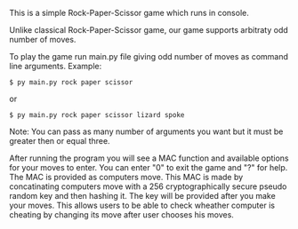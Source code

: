 This is a simple Rock-Paper-Scissor game which runs in console.

Unlike classical Rock-Paper-Scissor game, our game supports arbitraty odd number of moves.

To play the game run main.py file giving odd number of moves as command line arguments.
Example:

	$ py main.py rock paper scissor

or

	$ py main.py rock paper scissor lizard spoke

Note: You can pass as many number of arguments you want but it must be greater then or equal three.

After running the program you will see a MAC function and available options for your moves to enter.
You can enter "0" to exit the game and "?" for help.
The MAC is provided as computers move. 
This MAC is made by concatinating computers move with a 256 cryptographically secure pseudo random key and then hashing it.
The key will be provided after you make your moves.
This allows users to be able to check wheather computer is cheating by changing its move after user chooses his moves.
